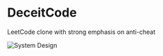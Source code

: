 # DeceitCode
LeetCode clone with strong emphasis on anti-cheat

![System Design](./docs/codejudge-sys-design.svg)
